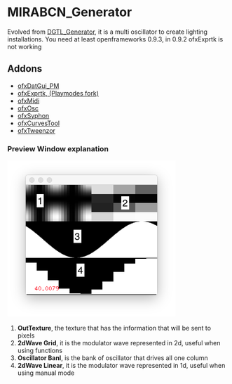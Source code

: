 # MIRABCN_Generator

Evolved from [DGTL_Generator](https://github.com/PlaymodesStudio/DGTL_Generator), it is a multi oscillator to create lighting installations.
You need at least openframeworks 0.9.3, in 0.9.2 ofxExprtk is not working

## Addons
- [ofxDatGui_PM](https://github.com/PlaymodesStudio/ofxDatGui_PM)
- [ofxExprtk, (Playmodes fork)](https://github.com/PlaymodesStudio/ofxExprtk)
- [ofxMidi]()
- [ofxOsc]()
- [ofxSyphon]()
- [ofxCurvesTool](https://github.com/charlesveasey/ofxCurvesTool)
- [ofxTweenzor](https://github.com/NickHardeman/ofxTweenzor)


### Preview Window explanation
![Alt text](prevWindow.png?raw=true "Preview Window")

1. __OutTexture__, the texture that has the information that will be sent to pixels
2. __2dWave Grid__, it is the modulator wave represented in 2d, useful when using functions
3. __Oscillator Banl__, is the bank of oscillator that drives all one column
4. __2dWave Linear__, it is the modulator wave represented in 1d, useful when using manual mode

